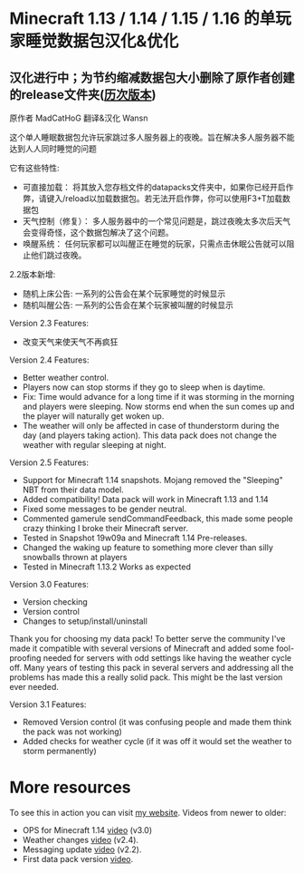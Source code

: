 # Minecraft 1.13 / 1.14 / 1.15 / 1.16 的单玩家睡觉数据包汉化&优化
## 汉化进行中；为节约缩减数据包大小删除了原作者创建的release文件夹([历次版本][history])
原作者     MadCatHoG
翻译&汉化  Wansn

这个单人睡眠数据包允许玩家跳过多人服务器上的夜晚。旨在解决多人服务器不能达到人人同时睡觉的问题

它有这些特性:
  - 可直接加载：        将其放入您存档文件的datapacks文件夹中，如果你已经开启作弊，请键入/reload以加载数据包。若无法开启作弊，你可以使用F3+T加载数据包
  - 天气控制（修复）： 多人服务器中的一个常见问题是，跳过夜晚太多次后天气会变得奇怪，这个数据包解决了这个问题。
  - 唤醒系统：        任何玩家都可以叫醒正在睡觉的玩家，只需点击休眠公告就可以阻止他们跳过夜晚。

2.2版本新增:
  - 随机上床公告:  一系列的公告会在某个玩家睡觉的时候显示
  - 随机叫醒公告:  一系列的公告会在某个玩家被叫醒的时候显示

Version 2.3 Features:
  - 改变天气来使天气不再疯狂

Version 2.4 Features:
  - Better weather control.
  - Players now can stop storms if they go to sleep when is daytime.
  - Fix: Time would advance for a long time if it was storming in the morning and players were sleeping.
  Now storms end when the sun comes up and the player will naturally get woken up.
  - The weather will only be affected in case of thunderstorm during the day (and players taking action). This data pack does not change the weather with regular sleeping at night.

Version 2.5 Features:
  - Support for Minecraft 1.14 snapshots. Mojang removed the "Sleeping" NBT from their data model.
  - Added compatibility! Data pack will work in Minecraft 1.13 and 1.14
  - Fixed some messages to be gender neutral.
  - Commented gamerule sendCommandFeedback, this made some people crazy thinking I broke their Minecraft server.
  - Tested in Snapshot 19w09a and Minecraft 1.14 Pre-releases.
  - Changed the waking up feature to something more clever than silly snowballs thrown at players
  - Tested in Minecraft 1.13.2 Works as expected

Version 3.0 Features:
  - Version checking
  - Version control
  - Changes to setup/install/uninstall


Thank you for choosing my data pack! To better serve the community I've made it compatible with several versions of Minecraft and added some fool-proofing needed for servers with odd settings like having the weather cycle off. Many years of testing this pack in several servers and addressing all the problems has made this a really solid pack. This might be the last version ever needed.

Version 3.1 Features:
  - Removed Version control (it was confusing people and made them think the pack was not working)
  - Added checks for weather cycle (if it was off it would set the weather to storm permanently)


# More resources
To see this in action you can visit [my website][mcweb].
Videos from newer to older:
  - OPS for Minecraft 1.14 [video][yt3.0] (v3.0)
  - Weather changes [video][yt2.4] (v2.4).
  - Messaging update [video][yt2.2] (v2.2).
  - First data pack version [video][yt2.1].



   [mcweb]: <https://www.madcatgaming.com/one-player-sleep-data-pack/>
   [yt3.0]: <https://youtu.be/84iws5sjINY>
   [yt2.4]: <https://youtu.be/dg8eUG3aYoo>
   [yt2.2]: <https://youtu.be/CbQggVOskSs>
   [yt2.1]: <https://youtu.be/b_RaFutGFMI>
   [history]: <https://github.com/MadCatHoG/OnePlayerSleepV3-Data-Pack/tree/master/releases>

